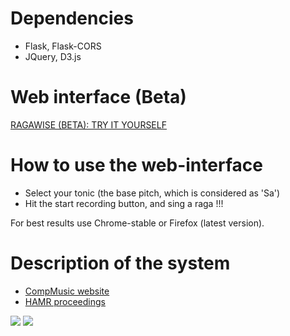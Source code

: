# Dependencies
* Flask, Flask-CORS
* JQuery, D3.js


# Web interface (Beta)
[RAGAWISE (BETA): TRY IT YOURSELF](http://dunya.compmusic.upf.edu/ragawise/)


# How to use the web-interface
* Select your tonic (the base pitch, which is considered as 'Sa')
* Hit the start recording button, and sing a raga !!!

For best results use Chrome-stable or Firefox (latest version).


# Description of the system
* [CompMusic website](http://compmusic.upf.edu/node/281)
* [HAMR proceedings](http://labrosa.ee.columbia.edu/hamr_ismir2015/proceedings/doku.php?id=ragawise)

![](http://compmusic.upf.edu/system/files/static_files/compmusic_logo.png)
![](http://compmusic.upf.edu/system/files/static_files/hamr-ismir-logo.png)
